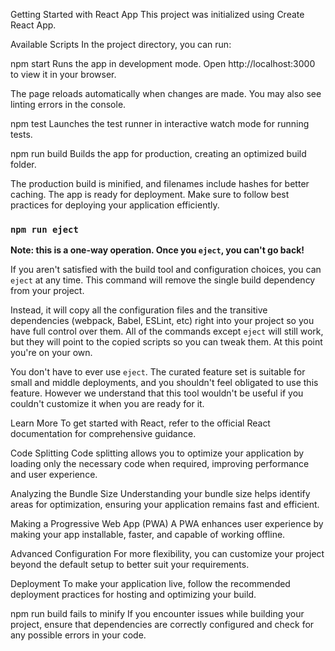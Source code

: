Getting Started with React App
This project was initialized using Create React App.

Available Scripts
In the project directory, you can run:

npm start
Runs the app in development mode.
Open http://localhost:3000 to view it in your browser.

The page reloads automatically when changes are made.
You may also see linting errors in the console.

npm test
Launches the test runner in interactive watch mode for running tests.

npm run build
Builds the app for production, creating an optimized build folder.

The production build is minified, and filenames include hashes for better caching.
The app is ready for deployment.
Make sure to follow best practices for deploying your application efficiently.

### `npm run eject`

**Note: this is a one-way operation. Once you `eject`, you can't go back!**

If you aren't satisfied with the build tool and configuration choices, you can `eject` at any time. This command will remove the single build dependency from your project.

Instead, it will copy all the configuration files and the transitive dependencies (webpack, Babel, ESLint, etc) right into your project so you have full control over them. All of the commands except `eject` will still work, but they will point to the copied scripts so you can tweak them. At this point you're on your own.

You don't have to ever use `eject`. The curated feature set is suitable for small and middle deployments, and you shouldn't feel obligated to use this feature. However we understand that this tool wouldn't be useful if you couldn't customize it when you are ready for it.

Learn More
To get started with React, refer to the official React documentation for comprehensive guidance.

Code Splitting
Code splitting allows you to optimize your application by loading only the necessary code when required, improving performance and user experience.

Analyzing the Bundle Size
Understanding your bundle size helps identify areas for optimization, ensuring your application remains fast and efficient.

Making a Progressive Web App (PWA)
A PWA enhances user experience by making your app installable, faster, and capable of working offline.

Advanced Configuration
For more flexibility, you can customize your project beyond the default setup to better suit your requirements.

Deployment
To make your application live, follow the recommended deployment practices for hosting and optimizing your build.

npm run build fails to minify
If you encounter issues while building your project, ensure that dependencies are correctly configured and check for any possible errors in your code.
